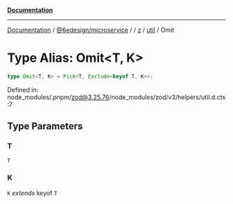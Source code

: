 [**Documentation**](../../../../../../../README.md)

***

[Documentation](../../../../../../../README.md) / [@6edesign/microservice](../../../../../README.md) / [](../../../../../README.md) / [z](../../../README.md) / [util](../README.md) / Omit

# Type Alias: Omit&lt;T, K&gt;

```ts
type Omit<T, K> = Pick<T, Exclude<keyof T, K>>;
```

Defined in: node\_modules/.pnpm/zod@3.25.76/node\_modules/zod/v3/helpers/util.d.cts:7

## Type Parameters

### T

`T`

### K

`K` *extends* keyof `T`
